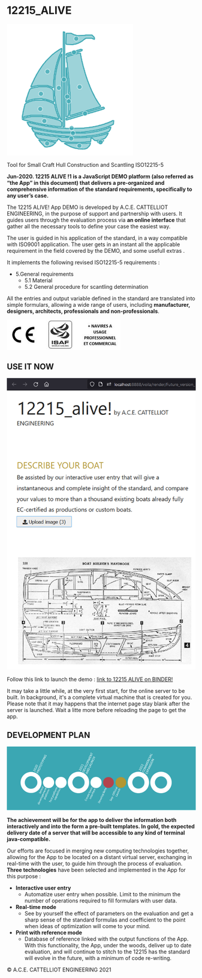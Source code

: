 # 12215_ALIVE
![Github](/images/image002.png)

Tool for Small Craft Hull Construction and Scantling ISO12215-5



__Jun-2020. 12215 ALIVE !1 is a JavaScript DEMO platform (also referred as “the App” in this document) that delivers a pre-organized and comprehensive information of the standard requirements,
specifically to any user’s case.__

The 12215 ALIVE! App DEMO is developed by A.C.E. CATTELLIOT ENGINEERING, in the purpose of support and partnership with users. It guides users through the evaluation process via __an online interface__
that gather all the necessary tools to define your case the easiest way.

The user is guided in his application of the standard, in a way compatible with ISO9001 application.  The user gets in an instant all the applicable requirement in the field covered by the DEMO, and some usefull extras .

It implements the following revised ISO12215-5 requirements :

* 5.General requirements
  * 5.1 Material
  * 5.2 General procedure for scantling determination

All the entries and output variable defined in the standard are translated into simple formulars, allowing a wide range of users, including __manufacturer, designers, architects, professionals and
non-professionals__.

![Github](/images/image004.jpg)

## USE IT NOW
![Github](/images/demo.PNG)

Follow this link to launch the demo : [link to 12215 ALIVE on BINDER!](https://mybinder.org/v2/gh/Alan-Cattelliot/12215_ALIVE/HEAD?urlpath=%2Fvoila%2Frender%2FFuture_version_1.ipynb)

It may take a little while, at the very first start, for the online server to be built. In background, it's a complete virtual machine that is created for you. Please note that it may happens that the internet page stay blank after the server is launched. Wait a litte more before reloading the page to get the app.

## DEVELOPMENT PLAN
![Github](/images/image012.png)

__The achievement will be for the app to deliver the information both interactively and into the form a pre-built templates. In gold, the expected delivery date of a server that will be
accessible to any kind of terminal java-compatible.__

Our efforts are focused in merging new computing technologies together, allowing for the App to be located on a distant virtual server, exchanging in real-time with the user, to guide him through the process of evaluation.
__Three technologies__ have been selected and implemented in the App for this purpose :

* __Interactive user entry__    
  * Automatize user entry when possible. Limit to the minimum the number of operations required to fill formulars with user data.
* __Real-time mode__    
  * See by yourself the effect of parameters on the evaluation and get a sharp sense of the standard formulas and coefficient to the point when ideas of optimization will come to your mind.
* __Print with reference mode__  
  * Database of reference linked with the output functions of the App. With this functionality, the App, under the woods, deliver up to date evaluation, and will continue to stitch to the 12215 has the standard will
    evolve in the future, with a minimum of code re-writing. 
    
 © A.C.E. CATTELLIOT ENGINEERING 2021
